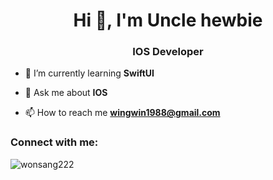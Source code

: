 <h1 align="center">Hi 👋, I'm Uncle hewbie</h1>
<h3 align="center">IOS Developer</h3>

- 🌱 I’m currently learning **SwiftUI**

- 💬 Ask me about **IOS**

- 📫 How to reach me **wingwin1988@gmail.com**

<h3 align="left">Connect with me:</h3>
<p align="left">
</p>


<p><img align="center" src="https://github-readme-stats.vercel.app/api/top-langs?username=wonsang222&show_icons=true&locale=en&layout=compact" alt="wonsang222" /></p>
